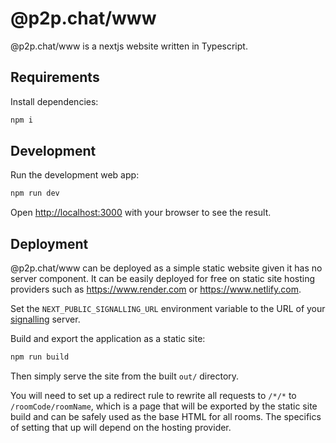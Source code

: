 # @p2p.chat/www

@p2p.chat/www is a nextjs website written in Typescript.

## Requirements

Install dependencies:

```bash
npm i
```

## Development

Run the development web app:

```bash
npm run dev
```

Open [http://localhost:3000](http://localhost:3000) with your browser to see the result.

## Deployment

@p2p.chat/www can be deployed as a simple static website given it has no server component. It can be easily deployed for free on static site hosting providers such as https://www.render.com or https://www.netlify.com.

Set the `NEXT_PUBLIC_SIGNALLING_URL` environment variable to the URL of your [signalling](../signalling) server.

Build and export the application as a static site:

```bash
npm run build
```

Then simply serve the site from the built `out/` directory.

You will need to set up a redirect rule to rewrite all requests to `/*/*` to `/roomCode/roomName`, which is a page that will be exported by the static site build and can be safely used as the base HTML for all rooms. The specifics of setting that up will depend on the hosting provider.
